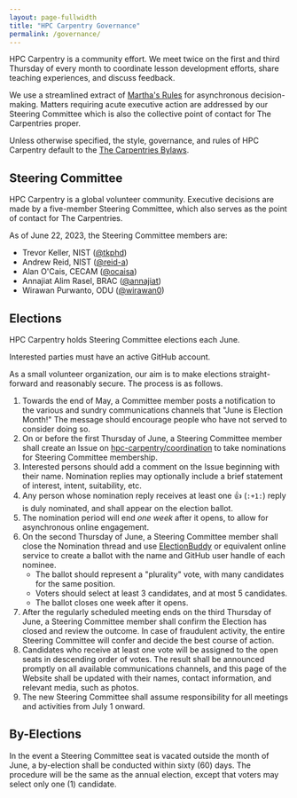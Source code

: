 ```yaml
---
layout: page-fullwidth
title: "HPC Carpentry Governance"
permalink: /governance/
---
```


HPC Carpentry is a community effort. We meet twice on the first and third
Thursday of every month to coordinate lesson development efforts, share
teaching experiences, and discuss feedback.

We use a streamlined extract of [Martha's Rules][hpc-martha] for asynchronous
decision-making. Matters requiring acute executive action are addressed by our
Steering Committee which is also the collective point of contact for The
Carpentries proper.

Unless otherwise specified, the style, governance, and rules of HPC Carpentry
default to the [The Carpentries Bylaws][cc-bylaw].

## Steering Committee

HPC Carpentry is a global volunteer community. Executive decisions are made by
a five-member Steering Committee, which also serves as the point of contact for
The Carpentries.

As of June 22, 2023, the Steering Committee members are:

* Trevor Keller, NIST ([@tkphd](https://github.com/tkphd))
* Andrew Reid, NIST ([@reid-a](https://github.com/reid-a))
* Alan O'Cais, CECAM ([@ocaisa](https://github.com/ocaisa))
* Annajiat Alim Rasel, BRAC ([@annajiat](https://github.com/annajiat))
* Wirawan Purwanto, ODU ([@wirawan0](https://github.com/wirawan0))

## Elections

HPC Carpentry holds Steering Committee elections each June.

Interested parties must have an active GitHub account.

As a small volunteer organization, our aim is to make elections
straight-forward and reasonably secure. The process is as follows.

1. Towards the end of May, a Committee member posts a notification to the
   various and sundry communications channels that "June is Election Month!"
   The message should encourage people who have not served to consider
   doing so.
2. On or before the first Thursday of June, a Steering Committee member shall
   create an Issue on [hpc-carpentry/coordination][hpc-coord] to take
   nominations for Steering Committee membership.
3. Interested persons should add a comment on the Issue beginning with their
   name. Nomination replies may optionally include a brief statement of
   interest, intent, suitability, etc.
4. Any person whose nomination reply receives at least one &#128077; (`:+1:`)
   reply is duly nominated, and shall appear on the election ballot.
5. The nomination period will end _one week_ after it opens, to allow for
   asynchronous online engagement.
6. On the second Thursday of June, a Steering Committee member shall close the
   Nomination thread and use [ElectionBuddy][eb] or equivalent online service
   to create a ballot with the name and GitHub user handle of each nominee.
   * The ballot should represent a "plurality" vote, with many candidates for
     the same position.
   * Voters should select at least 3 candidates, and at most 5 candidates.
   * The ballot closes one week after it opens.
7. After the regularly scheduled meeting ends on the third Thursday of June,
   a Steering Committee member shall confirm the Election has closed and review
   the outcome. In case of fraudulent activity, the entire Steering Committee
   will confer and decide the best course of action.
8. Candidates who receive at least one vote will be assigned to the open seats
   in descending order of votes. The result shall be announced promptly on all
   available communications channels, and this page of the Website shall be
   updated with their names, contact information, and relevant media, such as
   photos.
9. The new Steering Committee shall assume responsibility for all meetings and
   activities from July 1 onward.

## By-Elections

In the event a Steering Committee seat is vacated outside the month of June, a
by-election shall be conducted within sixty (60) days. The procedure will be the
same as the annual election, except that voters may select only one (1)
candidate.

<!-- links -->
[eb]: https://electionbuddy.com
[hpc-coord]: https://github.com/hpc-carpentry/coordination
[hpc-martha]: https://github.com/hpc-carpentry/coordination/issues/28
[cc-bylaw]: https://docs.carpentries.org/topic_folders/governance/bylaws.html
